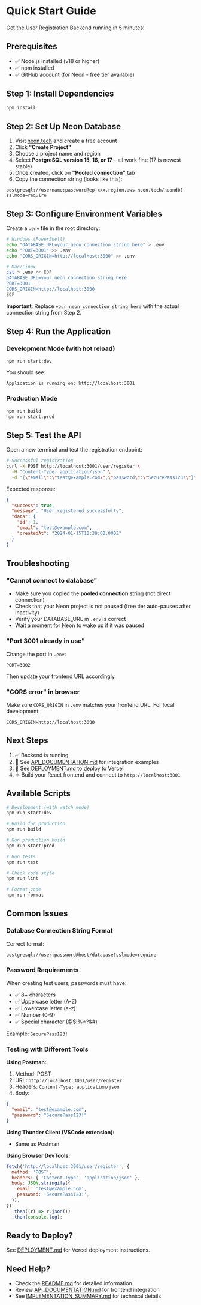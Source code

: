 # Quick Start Guide

Get the User Registration Backend running in 5 minutes!

## Prerequisites

- ✅ Node.js installed (v18 or higher)
- ✅ npm installed
- ✅ GitHub account (for Neon - free tier available)

## Step 1: Install Dependencies

```bash
npm install
```

## Step 2: Set Up Neon Database

1. Visit [neon.tech](https://neon.tech) and create a free account
2. Click **"Create Project"**
3. Choose a project name and region
4. Select **PostgreSQL version 15, 16, or 17** - all work fine (17 is newest stable)
5. Once created, click on **"Pooled connection"** tab
6. Copy the connection string (looks like this):

```
postgresql://username:password@ep-xxx.region.aws.neon.tech/neondb?sslmode=require
```

## Step 3: Configure Environment Variables

Create a `.env` file in the root directory:

```bash
# Windows (PowerShell)
echo "DATABASE_URL=your_neon_connection_string_here" > .env
echo "PORT=3001" >> .env
echo "CORS_ORIGIN=http://localhost:3000" >> .env

# Mac/Linux
cat > .env << EOF
DATABASE_URL=your_neon_connection_string_here
PORT=3001
CORS_ORIGIN=http://localhost:3000
EOF
```

**Important**: Replace `your_neon_connection_string_here` with the actual connection string from Step 2.

## Step 4: Run the Application

### Development Mode (with hot reload)

```bash
npm run start:dev
```

You should see:

```
Application is running on: http://localhost:3001
```

### Production Mode

```bash
npm run build
npm run start:prod
```

## Step 5: Test the API

Open a new terminal and test the registration endpoint:

```bash
# Successful registration
curl -X POST http://localhost:3001/user/register \
  -H "Content-Type: application/json" \
  -d "{\"email\":\"test@example.com\",\"password\":\"SecurePass123!\"}"
```

Expected response:

```json
{
  "success": true,
  "message": "User registered successfully",
  "data": {
    "id": 1,
    "email": "test@example.com",
    "createdAt": "2024-01-15T10:30:00.000Z"
  }
}
```

## Troubleshooting

### "Cannot connect to database"

- Make sure you copied the **pooled connection** string (not direct connection)
- Check that your Neon project is not paused (free tier auto-pauses after inactivity)
- Verify your DATABASE_URL in `.env` is correct
- Wait a moment for Neon to wake up if it was paused

### "Port 3001 already in use"

Change the port in `.env`:

```env
PORT=3002
```

Then update your frontend URL accordingly.

### "CORS error" in browser

Make sure `CORS_ORIGIN` in `.env` matches your frontend URL. For local development:

```env
CORS_ORIGIN=http://localhost:3000
```

## Next Steps

1. ✅ Backend is running
2. 📝 See [API_DOCUMENTATION.md](./API_DOCUMENTATION.md) for integration examples
3. 🚀 See [DEPLOYMENT.md](./DEPLOYMENT.md) to deploy to Vercel
4. ⚛️ Build your React frontend and connect to `http://localhost:3001`

## Available Scripts

```bash
# Development (with watch mode)
npm run start:dev

# Build for production
npm run build

# Run production build
npm run start:prod

# Run tests
npm run test

# Check code style
npm run lint

# Format code
npm run format
```

## Common Issues

### Database Connection String Format

Correct format:

```
postgresql://user:password@host/database?sslmode=require
```

### Password Requirements

When creating test users, passwords must have:

- ✅ 8+ characters
- ✅ Uppercase letter (A-Z)
- ✅ Lowercase letter (a-z)
- ✅ Number (0-9)
- ✅ Special character (@$!%\*?&#)

Example: `SecurePass123!`

### Testing with Different Tools

**Using Postman:**

1. Method: POST
2. URL: `http://localhost:3001/user/register`
3. Headers: `Content-Type: application/json`
4. Body:

```json
{
  "email": "test@example.com",
  "password": "SecurePass123!"
}
```

**Using Thunder Client (VSCode extension):**

- Same as Postman

**Using Browser DevTools:**

```javascript
fetch('http://localhost:3001/user/register', {
  method: 'POST',
  headers: { 'Content-Type': 'application/json' },
  body: JSON.stringify({
    email: 'test@example.com',
    password: 'SecurePass123!',
  }),
})
  .then((r) => r.json())
  .then(console.log);
```

## Ready to Deploy?

See [DEPLOYMENT.md](./DEPLOYMENT.md) for Vercel deployment instructions.

## Need Help?

- Check the [README.md](./README.md) for detailed information
- Review [API_DOCUMENTATION.md](./API_DOCUMENTATION.md) for frontend integration
- See [IMPLEMENTATION_SUMMARY.md](./IMPLEMENTATION_SUMMARY.md) for technical details
